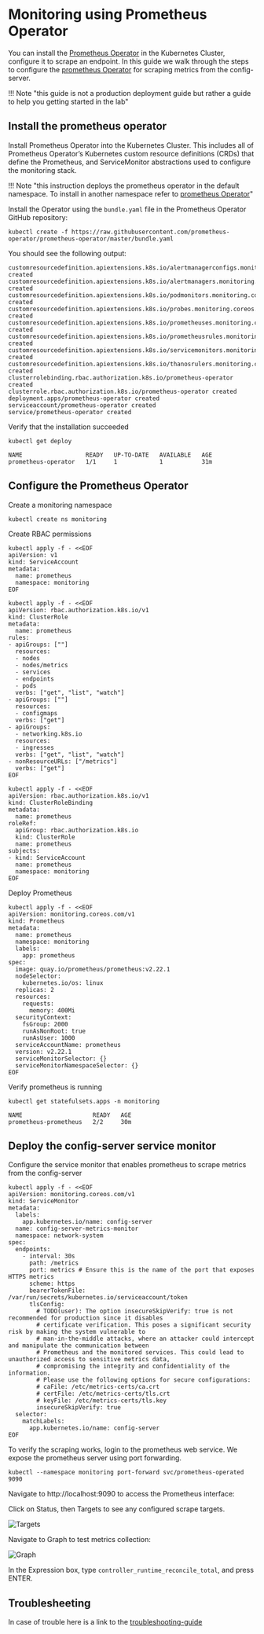 # Monitoring using Prometheus Operator

You can install the [Prometheus Operator][prometheus-operator] in the Kubernetes Cluster, configure it to scrape an endpoint. In this guide we walk through the steps to configure the [prometheus Operator][prometheus-operator] for scraping metrics from the config-server.

!!! Note "this guide is not a production deployment guide but rather a guide to help you getting started in the lab"

## Install the prometheus operator

Install Prometheus Operator into the Kubernetes Cluster. This includes all of Prometheus Operator’s Kubernetes custom resource definitions (CRDs) that define the Prometheus, and ServiceMonitor abstractions used to configure the monitoring stack.

!!! Note "this instruction deploys the prometheus operator in the default namespace. To install in another namespace refer to [prometheus Operator][prometheus-operator]"

Install the Operator using the `bundle.yaml` file in the Prometheus Operator GitHub repository:

```shell
kubectl create -f https://raw.githubusercontent.com/prometheus-operator/prometheus-operator/master/bundle.yaml
```

You should see the following output:

```shell
customresourcedefinition.apiextensions.k8s.io/alertmanagerconfigs.monitoring.coreos.com created
customresourcedefinition.apiextensions.k8s.io/alertmanagers.monitoring.coreos.com created
customresourcedefinition.apiextensions.k8s.io/podmonitors.monitoring.coreos.com created
customresourcedefinition.apiextensions.k8s.io/probes.monitoring.coreos.com created
customresourcedefinition.apiextensions.k8s.io/prometheuses.monitoring.coreos.com created
customresourcedefinition.apiextensions.k8s.io/prometheusrules.monitoring.coreos.com created
customresourcedefinition.apiextensions.k8s.io/servicemonitors.monitoring.coreos.com created
customresourcedefinition.apiextensions.k8s.io/thanosrulers.monitoring.coreos.com created
clusterrolebinding.rbac.authorization.k8s.io/prometheus-operator created
clusterrole.rbac.authorization.k8s.io/prometheus-operator created
deployment.apps/prometheus-operator created
serviceaccount/prometheus-operator created
service/prometheus-operator created
```

Verify that the installation succeeded

```shell
kubectl get deploy
```

```shell
NAME                  READY   UP-TO-DATE   AVAILABLE   AGE
prometheus-operator   1/1     1            1           31m
```

## Configure the Prometheus Operator

Create a monitoring namespace

```shell
kubectl create ns monitoring
```

Create RBAC permissions

```shell
kubectl apply -f - <<EOF
apiVersion: v1
kind: ServiceAccount
metadata:
  name: prometheus
  namespace: monitoring
EOF
```

```shell
kubectl apply -f - <<EOF
apiVersion: rbac.authorization.k8s.io/v1
kind: ClusterRole
metadata:
  name: prometheus
rules:
- apiGroups: [""]
  resources:
  - nodes
  - nodes/metrics
  - services
  - endpoints
  - pods
  verbs: ["get", "list", "watch"]
- apiGroups: [""]
  resources:
  - configmaps
  verbs: ["get"]
- apiGroups:
  - networking.k8s.io
  resources:
  - ingresses
  verbs: ["get", "list", "watch"]
- nonResourceURLs: ["/metrics"]
  verbs: ["get"]
EOF
```

```shell
kubectl apply -f - <<EOF
apiVersion: rbac.authorization.k8s.io/v1
kind: ClusterRoleBinding
metadata:
  name: prometheus
roleRef:
  apiGroup: rbac.authorization.k8s.io
  kind: ClusterRole
  name: prometheus
subjects:
- kind: ServiceAccount
  name: prometheus
  namespace: monitoring
EOF
```

Deploy Prometheus

```shell
kubectl apply -f - <<EOF
apiVersion: monitoring.coreos.com/v1
kind: Prometheus
metadata:
  name: prometheus
  namespace: monitoring
  labels:
    app: prometheus
spec:
  image: quay.io/prometheus/prometheus:v2.22.1
  nodeSelector:
    kubernetes.io/os: linux
  replicas: 2
  resources:
    requests:
      memory: 400Mi
  securityContext:
    fsGroup: 2000
    runAsNonRoot: true
    runAsUser: 1000
  serviceAccountName: prometheus
  version: v2.22.1
  serviceMonitorSelector: {}
  serviceMonitorNamespaceSelector: {}
EOF
```

Verify prometheus is running

```shell
kubectl get statefulsets.apps -n monitoring 
```

```shell
NAME                    READY   AGE
prometheus-prometheus   2/2     30m
```

## Deploy the config-server service monitor

Configure the service monitor that enables prometheus to scrape metrics from the config-server

```shell
kubectl apply -f - <<EOF
apiVersion: monitoring.coreos.com/v1
kind: ServiceMonitor
metadata:
  labels:
    app.kubernetes.io/name: config-server
  name: config-server-metrics-monitor
  namespace: network-system
spec:
  endpoints:
    - interval: 30s
      path: /metrics
      port: metrics # Ensure this is the name of the port that exposes HTTPS metrics
      scheme: https
      bearerTokenFile: /var/run/secrets/kubernetes.io/serviceaccount/token
      tlsConfig:
        # TODO(user): The option insecureSkipVerify: true is not recommended for production since it disables
        # certificate verification. This poses a significant security risk by making the system vulnerable to
        # man-in-the-middle attacks, where an attacker could intercept and manipulate the communication between
        # Prometheus and the monitored services. This could lead to unauthorized access to sensitive metrics data,
        # compromising the integrity and confidentiality of the information.
        # Please use the following options for secure configurations:
        # caFile: /etc/metrics-certs/ca.crt
        # certFile: /etc/metrics-certs/tls.crt
        # keyFile: /etc/metrics-certs/tls.key
        insecureSkipVerify: true
  selector:
    matchLabels:
      app.kubernetes.io/name: config-server
EOF
```

To verify the scraping works, login to the prometheus web service. We expose the prometheus server using port forwarding.

```shell
kubectl --namespace monitoring port-forward svc/prometheus-operated 9090
```

Navigate to http://localhost:9090 to access the Prometheus interface:

Click on Status, then Targets to see any configured scrape targets.

![Targets](prometheus_targets.png "Prometheus Targets")

Navigate to Graph to test metrics collection:

![Graph](prometheus_graph.png "Prometheus Graph")

In the Expression box, type `controller_runtime_reconcile_total`, and press ENTER.

## Troublesheeting

In case of trouble here is a link to the [troubleshooting-guide][troubleshooting-guide]

[prometheus-operator]: https://github.com/prometheus-operator/prometheus-operator
[troubleshooting-guide]: https://github.com/prometheus-operator/prometheus-operator/blob/main/Documentation/troubleshooting.md
